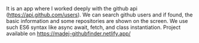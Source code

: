 It is an app where I worked deeply with the github api (https://api.github.com/users). We can search github users and if found, the basic information and some repositories are shown on the screen. We use such ES6 syntax like async await, fetch, and class instantiation. Project available on https://madej-githubfinder.netlify.app/
